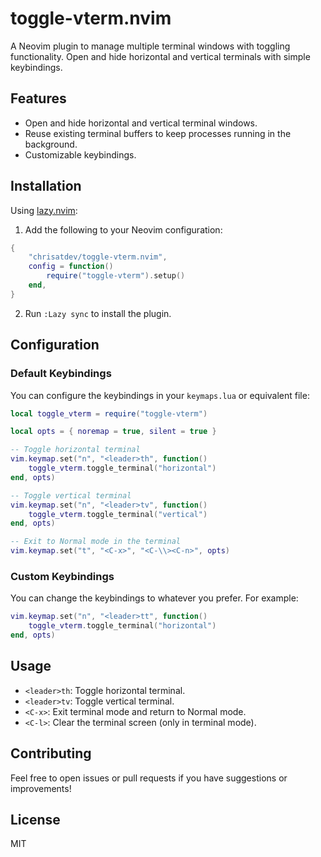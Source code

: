 # toggle-vterm.nvim

A Neovim plugin to manage multiple terminal windows with toggling functionality. Open and hide horizontal and vertical terminals with simple keybindings.

## Features

- Open and hide horizontal and vertical terminal windows.
- Reuse existing terminal buffers to keep processes running in the background.
- Customizable keybindings.

## Installation

Using [lazy.nvim](https://github.com/folke/lazy.nvim):

1. Add the following to your Neovim configuration:

```lua
{
    "chrisatdev/toggle-vterm.nvim",
    config = function()
        require("toggle-vterm").setup()
    end,
}
```

2. Run `:Lazy sync` to install the plugin.

## Configuration

### Default Keybindings

You can configure the keybindings in your `keymaps.lua` or equivalent file:

```lua
local toggle_vterm = require("toggle-vterm")

local opts = { noremap = true, silent = true }

-- Toggle horizontal terminal
vim.keymap.set("n", "<leader>th", function()
    toggle_vterm.toggle_terminal("horizontal")
end, opts)

-- Toggle vertical terminal
vim.keymap.set("n", "<leader>tv", function()
    toggle_vterm.toggle_terminal("vertical")
end, opts)

-- Exit to Normal mode in the terminal
vim.keymap.set("t", "<C-x>", "<C-\\><C-n>", opts)
```

### Custom Keybindings

You can change the keybindings to whatever you prefer. For example:

```lua
vim.keymap.set("n", "<leader>tt", function()
    toggle_vterm.toggle_terminal("horizontal")
end, opts)
```

## Usage

- `<leader>th`: Toggle horizontal terminal.
- `<leader>tv`: Toggle vertical terminal.
- `<C-x>`: Exit terminal mode and return to Normal mode.
- `<C-l>`: Clear the terminal screen (only in terminal mode).

## Contributing

Feel free to open issues or pull requests if you have suggestions or improvements!

## License

MIT
